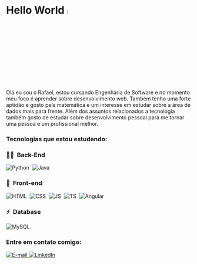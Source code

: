 <h1>
  Hello World <a href="https://www.gautamkrishnar.com/"><img src="https://media.giphy.com/media/hvRJCLFzcasrR4ia7z/giphy.gif" width="5%"></a>
</h1>

<p>
  Olá eu sou o Rafael, estou cursando Engenharia de Software e no momento meu foco é aprender sobre desenvolvimento web. Também tenho uma forte aptidão e gosto pela     matemática e um interesse em estudar sobre a área de dados mais para frente. Além dos assuntos relacionados a tecnologia também gosto de estudar sobre desenvolvimento   pessoal para me tornar uma pessoa e um profissional melhor.
</p>

<h3>Tecnologias que estou estudando:</h3>

### 👩‍💻 &nbsp;Back-End
![Python](https://img.shields.io/badge/Python-ECE2FB?style=for-the-badge&logo=python)&nbsp;
![Java](https://img.shields.io/badge/Java-ECE2FB?style=for-the-badge&logo=openjdk&logoColor=ED8B00)&nbsp;

### 🎨 &nbsp;Front-end
![HTML](https://img.shields.io/badge/-HTML-ECE2FB?style=for-the-badge&logo=HTML5)&nbsp;
![CSS](https://img.shields.io/badge/-CSS-ECE2FB?style=for-the-badge&logo=CSS3&logoColor=1572B6)&nbsp;
![JS](https://img.shields.io/badge/JavaScript-ECE2FB?style=for-the-badge&logo=javascript&logoColor=black)&nbsp;
![TS](https://img.shields.io/badge/TypeScript-ECE2FB?style=for-the-badge&logo=typescript&logoColor=1572B6)&nbsp;
![Angular](https://img.shields.io/badge/-Angular-ECE2FB?style=for-the-badge&logo=Angular&logoColor=DD0031)&nbsp;

### ⚡ &nbsp;Database 
![MySQL](https://img.shields.io/badge/-MySQL-ECE2FB?style=for-the-badge&logo=mysql)&nbsp;


<div>
  <h3>Entre em contato comigo:</h3>
  <a href="mailto:rafaelgaidzinski@gmail.com">
    <img src="https://img.shields.io/badge/-email-020114?style=for-the-badge&amp;logo=microsoft-outlook&amp;logoColor=EBD03E&amp;color:FFF" alt="E-mail">
  </a>
  <a href="https://www.linkedin.com/in/rafaelrgaidzinski">
    <img src="https://img.shields.io/badge/-LinkedIn-020114?style=for-the-badge&amp;logo=linkedin&amp;logoColor=EBD03E&amp;color:FFF" alt="LinkedIn">
  </a>
</div>
